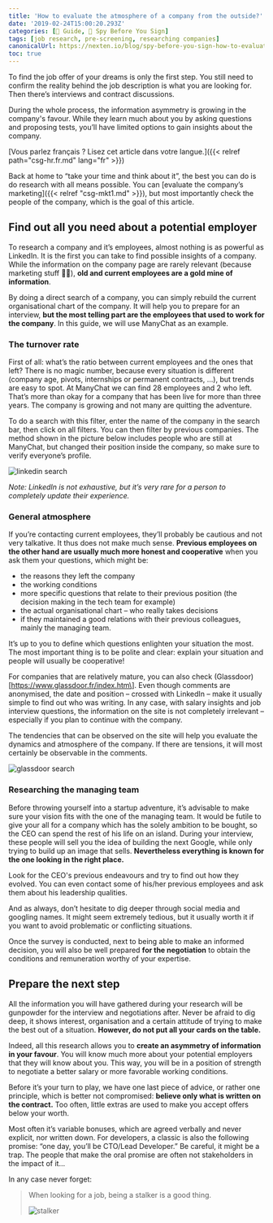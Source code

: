 ```yaml
---
title: 'How to evaluate the atmosphere of a company from the outside?'
date: '2019-02-24T15:00:20.293Z'
categories: [📔 Guide, 🧐 Spy Before You Sign]
tags: [job research, pre-screening, researching companies]
canonicalUrl: https://nexten.io/blog/spy-before-you-sign-how-to-evaluate-the-atmosphere-of-a-company-from-the-outside
toc: true
---
```


To find the job offer of your dreams is only the first step. You still need to confirm the reality behind the job description is what you are looking for. Then there’s interviews and contract discussions.



During the whole process, the information asymmetry is growing in the company's favour. While they learn much about you by asking questions and proposing tests, you’ll have limited options to gain insights about the company.



[Vous parlez français ? Lisez cet article dans votre langue.]({{< relref path="csg-hr.fr.md" lang="fr" >}})





Back at home to “take your time and think about it”, the best you can do is do research with all means possible. You can [evaluate the company’s marketing]({{< relref "csg-mkt1.md" >}}), but most importantly check the people of the company, which is the goal of this article.



## Find out all you need about a potential employer



To research a company and it’s employees, almost nothing is as powerful as LinkedIn. It is the first  you can take to find possible insights of a company. While the information on the company page are rarely relevant (because marketing stuff 🤷‍♂️), **old and current employees are a gold mine of information**.



By doing a direct search of a company, you can simply rebuild the current organisational chart of the company. It will help you to prepare for an interview, **but the most telling part are the employees that used to work for the company**. In this guide, we will use ManyChat as an example.



### The turnover rate



First of all: what’s the ratio between current employees and the ones that left? There is no magic number, because every situation is different (company age, pivots, internships or permanent contracts, …), but trends are easy to spot. At ManyChat we can find 28 employees and 2 who left. That’s more than okay for a company that has been live for more than three years. The company is growing and not many are quitting the adventure.



To do a search with this filter, enter the name of the company in the search bar, then click on all filters. You can then filter by previous companies. The method shown in the picture below includes people who are still at ManyChat, but changed their position inside the company, so make sure to verify everyone’s profile.



![linkedin search](/img/2019/csg/linkedin-past.png)



*Note: LinkedIn is not exhaustive, but it’s very rare for a person to completely update their experience.*



### General atmosphere



If you’re contacting current employees, they’ll probably be cautious and not very talkative. It thus does not make much sense. **Previous employees on the other hand are usually much more honest and cooperative** when you ask them your questions, which might be:



-   the reasons they left the company
-   the working conditions
-   more specific questions that relate to their previous position (the decision making in the tech team for example)
-   the actual organisational chart – who really takes decisions
-   if they maintained a good relations with their previous colleagues, mainly the managing team.



It’s up to you to define which questions enlighten your situation the most. The most important thing is to be polite and clear: explain your situation and people will usually be cooperative!



For companies that are relatively mature, you can also check (Glassdoor)[https://www.glassdoor.fr/index.htm\]. Even though comments are anonymised, the date and position – crossed with LinkedIn – make it usually simple to find out who was writing. In any case, with salary insights and job interview questions, the information on the site is not completely irrelevant – especially if you plan to continue with the company.



The tendencies that can be observed on the site will help you evaluate the dynamics and atmosphere of the company. If there are tensions, it will most certainly be observable in the comments.



![glassdoor search ](/img/2019/csg/glassdoor-tendances.png)



### Researching the managing team



Before throwing yourself into a startup adventure, it’s advisable to make sure your vision fits with the one of the managing team. It would be futile to give your all for a company which has the solely ambition to be bought, so the CEO can spend the rest of his life on an island. During your interview, these people will sell you the idea of building the next Google, while only trying to build up an image that sells. **Nevertheless everything is known for the one looking in the right place.**



Look for the CEO's previous endeavours and try to find out how they evolved. You can even contact some of his/her previous employees and ask them about his leadership qualities.



And as always, don’t hesitate to dig deeper through social media and googling names. It might seem extremely tedious, but it usually worth it if you want to avoid problematic or conflicting situations.



Once the survey is conducted, next to being able to make an informed decision, you will also be well prepared **for the negotiation** to obtain the conditions and remuneration worthy of your expertise.



## Prepare the next step



All the information you will have gathered during your research will be gunpowder for the interview and negotiations after. Never be afraid to dig deep, it shows interest, organisation and a certain attitude of trying to make the best out of a situation. **However, do not put all your cards on the table.**



Indeed, all this research allows you to **create an asymmetry of information in your favour**. You will know much more about your potential employers that they will know about you. This way, you will be in a position of strength to negotiate a better salary or more favorable working conditions.



Before it’s your turn to play, we have one last piece of advice, or rather one principle, which is better not compromised: **believe only what is written on the contract.** Too often, little extras are used to make you accept offers below your worth.



Most often it’s variable bonuses, which are agreed verbally and never explicit, nor written down. For developers, a classic is also the following promise: “one day, you’ll be CTO/Lead Developer.” Be careful, it might be a trap. The people that make the oral promise are often not stakeholders in the impact of it…



In any case never forget:



>   When looking for a job, being a stalker is a good thing.
>
>   ![stalker](/img/2019/csg/stalker.jpg)